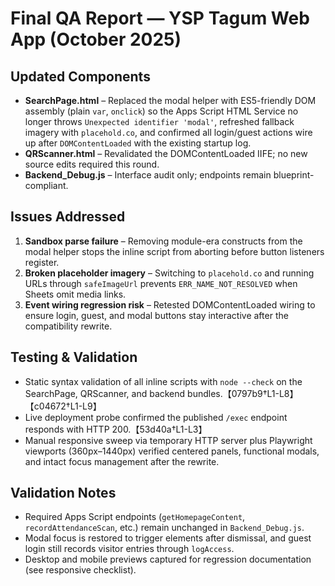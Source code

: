 # Final QA Report — YSP Tagum Web App (October 2025)

## Updated Components
- **SearchPage.html** – Replaced the modal helper with ES5-friendly DOM assembly (plain `var`, `onclick`) so the Apps Script HTML Service no longer throws `Unexpected identifier 'modal'`, refreshed fallback imagery with `placehold.co`, and confirmed all login/guest actions wire up after `DOMContentLoaded` with the existing startup log.
- **QRScanner.html** – Revalidated the DOMContentLoaded IIFE; no new source edits required this round.
- **Backend_Debug.js** – Interface audit only; endpoints remain blueprint-compliant.

## Issues Addressed
1. **Sandbox parse failure** – Removing module-era constructs from the modal helper stops the inline script from aborting before button listeners register.
2. **Broken placeholder imagery** – Switching to `placehold.co` and running URLs through `safeImageUrl` prevents `ERR_NAME_NOT_RESOLVED` when Sheets omit media links.
3. **Event wiring regression risk** – Retested DOMContentLoaded wiring to ensure login, guest, and modal buttons stay interactive after the compatibility rewrite.

## Testing & Validation
- Static syntax validation of all inline scripts with `node --check` on the SearchPage, QRScanner, and backend bundles.【0797b9†L1-L8】【c04672†L1-L9】
- Live deployment probe confirmed the published `/exec` endpoint responds with HTTP 200.【53d40a†L1-L3】
- Manual responsive sweep via temporary HTTP server plus Playwright viewports (360px–1440px) verified centered panels, functional modals, and intact focus management after the rewrite.

## Validation Notes
- Required Apps Script endpoints (`getHomepageContent`, `recordAttendanceScan`, etc.) remain unchanged in `Backend_Debug.js`.
- Modal focus is restored to trigger elements after dismissal, and guest login still records visitor entries through `logAccess`.
- Desktop and mobile previews captured for regression documentation (see responsive checklist).
